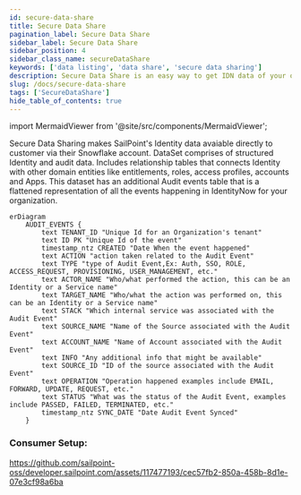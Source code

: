 ```yaml
---
id: secure-data-share
title: Secure Data Share
pagination_label: Secure Data Share
sidebar_label: Secure Data Share
sidebar_position: 4
sidebar_class_name: secureDataShare
keywords: ['data listing', 'data share', 'secure data sharing']
description: Secure Data Share is an easy way to get IDN data of your organization in a structured format.
slug: /docs/secure-data-share
tags: ['SecureDataShare']
hide_table_of_contents: true
---
```


import MermaidViewer from '@site/src/components/MermaidViewer';

Secure Data Sharing makes SailPoint's Identity data avaiable directly to customer via their Snowflake account. DataSet comprises of structured Identity and audit data. Includes relationship tables that connects Identity with other domain entities like entitlements, roles, access profiles, accounts and Apps. This dataset has an additional Audit events table that is a flattened representation of all the events happening in IdentityNow for your organization.


<MermaidViewer diagram='erDiagram
    IDENTITY_ACCOUNTS {
        text TENANT_ID "Unique Id for an Organizations tenant"
        text ID PK "unique ID of the identity this account is correlated to"
        text DISPLAY_NAME "Human-readable display name of the object"
        timestamp_ntz CREATED_DATE "date when the Identity was created"
        timestamp_ntz UPDATED_DATE "date when the identity was modified"
        text ACCOUNT_ID PK "unique ID of the account"
        text NATIVE_IDENTITY "unique ID of the account generated by the source system"
        text ACCOUNT_DISPLAY_NAME "Human-readable display name of the Account"
        text SOURCE_ID "unique ID of the source this account belongs to"
        text SOURCE_DISPLAY_NAME "display name of the source this account belongs to"
        text SOURCE_TYPE "Type of the Source Ex: Azure Active Directory, Okta etc."
        timestamp_ltz SYNC_DATE "When the row is last synced"
    }
    IDENTITY_ENTITLEMENTS {
        text TENANT_ID "Unique Id for an Organizations tenant"
        text ID PK "Unique Id for the identity"
        text DISPLAY_NAME "Human-readable display name of the object"
        timestamp_ntz CREATED_DATE "date when the Identity was created"
        timestamp_ntz UPDATED_DATE "date when the identity was modified"
        text ENTITLEMENT_ID PK "unique ID of the entitlement"
        text SOURCE_DISPLAY_NAME "display name of the source this entitlement belongs to"
        text ENTITLEMENT_ATTRIBUTE "entitlement attribute name"
        text ENTITLEMENT_VALUE "value of the entitlement"
        timestamp_ltz SYNC_DATE "When the row is last synced"
    }
    IDENTITY {
        text TENANT_ID "Unique Id for an Organizations tenant"
        text ID PK "Unique Id for the identity"
        text NAME "Name of the Object"
        timestamp_ntz CREATED_DATE "date when the identity was created"
        timestamp_ntz UPDATED_DATE "date when the identity was modified"
        timestamp_ntz DELETED_DATE "date when the identity was deleted"
        text DISPLAY_NAME "Human-readable display name of the object"
        text JOB_TITLE "Job Title assigned to the Identity"
        text LOCATION "Location of the Identity"
        text LOCATION_CODE "Location code of the Identity"
        text DEPARTMENT "Department of the identity"
        text EMAIL "The email address of the identity"
        text MANAGER "manager of the identity"
        text STATUS "name of the lifecycle state Ex: Active, leaver, dormant etc."
        timestamp_ntz SYNC_DATE "When the row is last synced"
    }
    IDENTITY_ROLES {
        text TENANT_ID "Unique Id for an Organizations tenant"
        text ID PK "Unique Id for the identity"
        text DISPLAY_NAME "Human-readable display name of the object"
        timestamp_ntz CREATED_DATE "date when the Identity was created"
        timestamp_ntz UPDATED_DATE "date when the identity was modified"
        text ROLE_ID PK "Unique Id for the Role"
        text ROLE_NAME "Name of the Role Object"
        text ROLE_DISPLAY_NAME "Human-readable display name of the role"
        timestamp_ntz SYNC_DATE "When the row is last synced"
    }
    IDENTITY_ACCESS_PROFILES {
        text TENANT_ID "Unique Id for an Organizations tenant"
        text ID PK "Unique Id for the identity"
        text DISPLAY_NAME "Human-readable display name of the object"
        timestamp_ntz CREATED_DATE "date when the Identity was created"
        timestamp_ntz UPDATED_DATE "date when the identity was modified"
        text ACCESS_PROFILE_ID PK "Unique Id for the Access Profile"
        text ACCESS_PROFILE_NAME "Name of the Access Profile Object"
        text ACCESS_PROFILE_DISPLAY_NAME "Human-readable display name of the Access Profile"
        timestamp_ntz SYNC_DATE "When the row is last synced"
    }
    IDENTITY_APPS {
        text TENANT_ID "Unique Id for an Organizations tenant"
        text ID PK "Unique Id for the identity"
        text DISPLAY_NAME "Human-readable display name of the object"
        timestamp_ntz CREATED_DATE "date when the Identity was created"
        timestamp_ntz UPDATED_DATE "date when the identity was modified"
        text APP_ID PK "Unique Id for the APP"
        text APP_DISPLAY_NAME "Human-readable display name of the APP"
        timestamp_ntz SYNC_DATE "When the row is last synced"
    }
    IDENTITY ||--o{ IDENTITY_ACCOUNTS : "has and owns"
    IDENTITY ||--o{ IDENTITY_ENTITLEMENTS : "associated to and owns"
    IDENTITY ||--o{ IDENTITY_ROLES : "associated to and owns"
    IDENTITY ||--o{ IDENTITY_ACCESS_PROFILES: "associated to and owns"
    IDENTITY ||--o{ IDENTITY_APPS: "assocaited with"'></MermaidViewer>


```mermaid
erDiagram
    AUDIT_EVENTS {
        text TENANT_ID "Unique Id for an Organization's tenant"
        text ID PK "Unique Id of the event"
        timestamp_ntz CREATED "Date When the event happened"
        text ACTION "action taken related to the Audit Event"
        text TYPE "type of Audit Event,Ex: Auth, SSO, ROLE, ACCESS_REQUEST, PROVISIONING, USER_MANAGEMENT, etc."
        text ACTOR_NAME "Who/what performed the action, this can be an Identity or a Service name"
        text TARGET_NAME "Who/what the action was performed on, this can be an Identity or a Service name"
        text STACK "Which internal service was associated with the Audit Event"
        text SOURCE_NAME "Name of the Source associated with the Audit Event"
        text ACCOUNT_NAME "Name of Account associated with the Audit Event"
        text INFO "Any additional info that might be available"
        text SOURCE_ID "ID of the source associated with the Audit Event"
        text OPERATION "Operation happened examples include EMAIL, FORWARD, UPDATE, REQUEST, etc."
        text STATUS "What was the status of the Audit Event, examples include PASSED, FAILED, TERMINATED, etc."
        timestamp_ntz SYNC_DATE "Date Audit Event Synced"
    }

```

### Consumer Setup:
https://github.com/sailpoint-oss/developer.sailpoint.com/assets/117477193/cec57fb2-850a-458b-8d1e-07e3cf98a6ba
